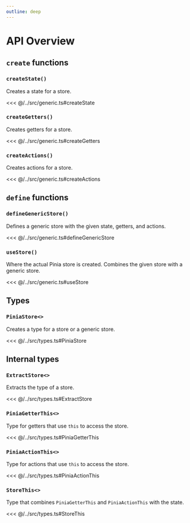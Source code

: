 ```yaml
---
outline: deep
---
```


# API Overview

## `create` functions

### `createState()`

Creates a state for a store.

<<< @/../src/generic.ts#createState

### `createGetters()`

Creates getters for a store.

<<< @/../src/generic.ts#createGetters

### `createActions()`

Creates actions for a store.

<<< @/../src/generic.ts#createActions

## `define` functions

### `defineGenericStore()`

Defines a generic store with the given state, getters, and actions.

<<< @/../src/generic.ts#defineGenericStore

### `useStore()`

Where the actual Pinia store is created. Combines the given store with a generic store.

<<< @/../src/generic.ts#useStore

## Types

### `PiniaStore<>`

Creates a type for a store or a generic store.

<<< @/../src/types.ts#PiniaStore

## Internal types

### `ExtractStore<>`

Extracts the type of a store.

<<< @/../src/types.ts#ExtractStore

### `PiniaGetterThis<>`

Type for getters that use `this` to access the store.

<<< @/../src/types.ts#PiniaGetterThis

### `PiniaActionThis<>`

Type for actions that use `this` to access the store.

<<< @/../src/types.ts#PiniaActionThis

### `StoreThis<>`

Type that combines `PiniaGetterThis` and `PiniaActionThis` with the state.

<<< @/../src/types.ts#StoreThis
